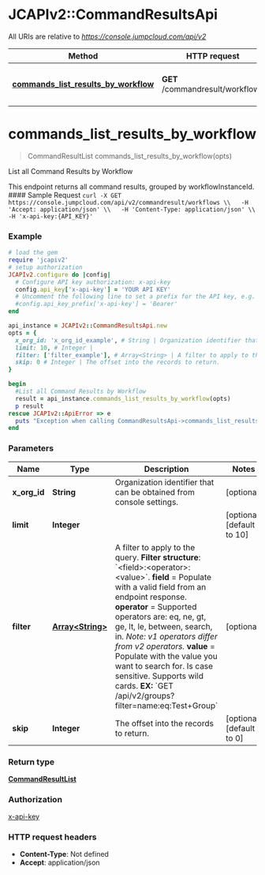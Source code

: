 # JCAPIv2::CommandResultsApi

All URIs are relative to *https://console.jumpcloud.com/api/v2*

Method | HTTP request | Description
------------- | ------------- | -------------
[**commands_list_results_by_workflow**](CommandResultsApi.md#commands_list_results_by_workflow) | **GET** /commandresult/workflows | List all Command Results by Workflow

# **commands_list_results_by_workflow**
> CommandResultList commands_list_results_by_workflow(opts)

List all Command Results by Workflow

This endpoint returns all command results, grouped by workflowInstanceId.  #### Sample Request ``` curl -X GET https://console.jumpcloud.com/api/v2/commandresult/workflows \\   -H 'Accept: application/json' \\   -H 'Content-Type: application/json' \\   -H 'x-api-key:{API_KEY}'   ```

### Example
```ruby
# load the gem
require 'jcapiv2'
# setup authorization
JCAPIv2.configure do |config|
  # Configure API key authorization: x-api-key
  config.api_key['x-api-key'] = 'YOUR API KEY'
  # Uncomment the following line to set a prefix for the API key, e.g. 'Bearer' (defaults to nil)
  #config.api_key_prefix['x-api-key'] = 'Bearer'
end

api_instance = JCAPIv2::CommandResultsApi.new
opts = { 
  x_org_id: 'x_org_id_example', # String | Organization identifier that can be obtained from console settings.
  limit: 10, # Integer | 
  filter: ['filter_example'], # Array<String> | A filter to apply to the query.  **Filter structure**: `<field>:<operator>:<value>`.  **field** = Populate with a valid field from an endpoint response.  **operator** =  Supported operators are: eq, ne, gt, ge, lt, le, between, search, in. _Note: v1 operators differ from v2 operators._  **value** = Populate with the value you want to search for. Is case sensitive. Supports wild cards.  **EX:** `GET /api/v2/groups?filter=name:eq:Test+Group`
  skip: 0 # Integer | The offset into the records to return.
}

begin
  #List all Command Results by Workflow
  result = api_instance.commands_list_results_by_workflow(opts)
  p result
rescue JCAPIv2::ApiError => e
  puts "Exception when calling CommandResultsApi->commands_list_results_by_workflow: #{e}"
end
```

### Parameters

Name | Type | Description  | Notes
------------- | ------------- | ------------- | -------------
 **x_org_id** | **String**| Organization identifier that can be obtained from console settings. | [optional] 
 **limit** | **Integer**|  | [optional] [default to 10]
 **filter** | [**Array&lt;String&gt;**](String.md)| A filter to apply to the query.  **Filter structure**: &#x60;&lt;field&gt;:&lt;operator&gt;:&lt;value&gt;&#x60;.  **field** &#x3D; Populate with a valid field from an endpoint response.  **operator** &#x3D;  Supported operators are: eq, ne, gt, ge, lt, le, between, search, in. _Note: v1 operators differ from v2 operators._  **value** &#x3D; Populate with the value you want to search for. Is case sensitive. Supports wild cards.  **EX:** &#x60;GET /api/v2/groups?filter&#x3D;name:eq:Test+Group&#x60; | [optional] 
 **skip** | **Integer**| The offset into the records to return. | [optional] [default to 0]

### Return type

[**CommandResultList**](CommandResultList.md)

### Authorization

[x-api-key](../README.md#x-api-key)

### HTTP request headers

 - **Content-Type**: Not defined
 - **Accept**: application/json



